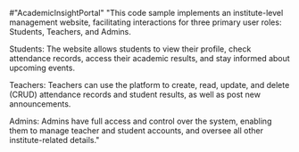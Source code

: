 #"AcademicInsightPortal" 
"This code sample implements an institute-level management website, facilitating interactions for three primary user roles: Students, Teachers, and Admins.

Students: The website allows students to view their profile, check attendance records, access their academic results, and stay informed about upcoming events.

Teachers: Teachers can use the platform to create, read, update, and delete (CRUD) attendance records and student results, as well as post new announcements.

Admins: Admins have full access and control over the system, enabling them to manage teacher and student accounts, and oversee all other institute-related details."